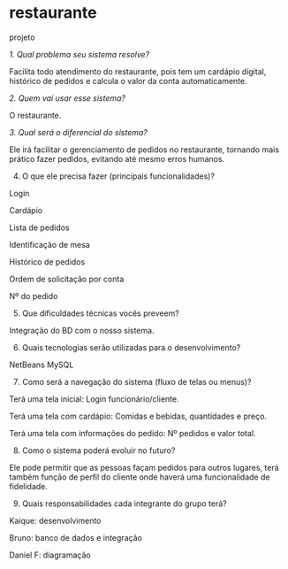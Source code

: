# restaurante
projeto

*1. Qual problema seu sistema resolve?*

Facilita todo atendimento do restaurante, pois tem um cardápio digital, histórico de pedidos e calcula o valor da conta automaticamente.

*2. Quem vai usar esse sistema?*

O restaurante.

*3. Qual será o diferencial do sistema?*

Ele irá facilitar o gerenciamento de pedidos no restaurante, tornando mais prático fazer pedidos, evitando até mesmo erros humanos.

4. O que ele precisa fazer (principais funcionalidades)?

Login

Cardápio

Lista de pedidos

Identificação de mesa

Histórico de pedidos

Ordem de solicitação por conta

Nº do pedido

5. Que dificuldades técnicas vocês preveem?

Integração do BD com o nosso sistema.

6. Quais tecnologias serão utilizadas para o desenvolvimento?

NetBeans
MySQL

7. Como será a navegação do sistema (fluxo de telas ou menus)?

Terá uma tela inicial: Login funcionário/cliente.

Terá uma tela com cardápio: Comidas e bebidas, quantidades e preço.

Terá uma tela com informações do pedido: Nº pedidos e valor total.

8. Como o sistema poderá evoluir no futuro?
   
Ele pode permitir que as pessoas façam pedidos para outros lugares, terá também função de perfil do cliente onde haverá uma funcionalidade de fidelidade.

9. Quais responsabilidades cada integrante do grupo terá?

Kaique: desenvolvimento

Bruno: banco de dados e integração

Daniel F: diagramação


